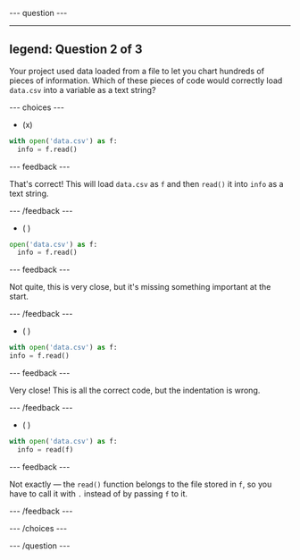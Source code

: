 
--- question ---

---
legend: Question 2 of 3
---

Your project used data loaded from a file to let you chart hundreds of pieces of information. Which of these pieces of code would correctly load `data.csv` into a variable as a text string?

--- choices ---

- (x) 
```python
with open('data.csv') as f:
  info = f.read()
```
  --- feedback ---

  That's correct! This will load `data.csv` as `f` and then `read()` it into `info` as a text string.

  --- /feedback ---

- ( ) 
```python
open('data.csv') as f:
  info = f.read()
```

  --- feedback ---

  Not quite, this is very close, but it's missing something important at the start.

  --- /feedback ---

- ( ) 
```python
with open('data.csv') as f:
info = f.read()
```

  --- feedback ---
  
  Very close! This is all the correct code, but the indentation is wrong.

  --- /feedback ---

- ( ) 
```python
with open('data.csv') as f:
  info = read(f)
```

  --- feedback ---
  
  Not exactly — the `read()` function belongs to the file stored in `f`, so you have to call it with `.` instead of by passing `f` to it.

  --- /feedback ---

--- /choices ---

--- /question ---
